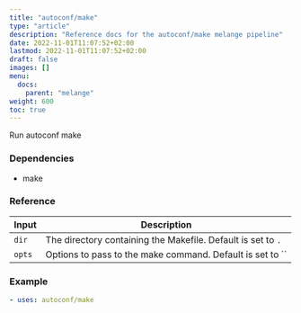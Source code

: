 ```yaml
---
title: "autoconf/make"
type: "article"
description: "Reference docs for the autoconf/make melange pipeline"
date: 2022-11-01T11:07:52+02:00
lastmod: 2022-11-01T11:07:52+02:00
draft: false
images: []
menu:
  docs:
    parent: "melange"
weight: 600
toc: true
---
```



Run autoconf make

### Dependencies
- make


### Reference
| Input  | Description                                                  |
|--------|--------------------------------------------------------------|
| `dir`  | The directory containing the Makefile. Default is set to `.` |
| `opts` | Options to pass to the make command. Default is set to ``    |


### Example
```yaml
- uses: autoconf/make

```

